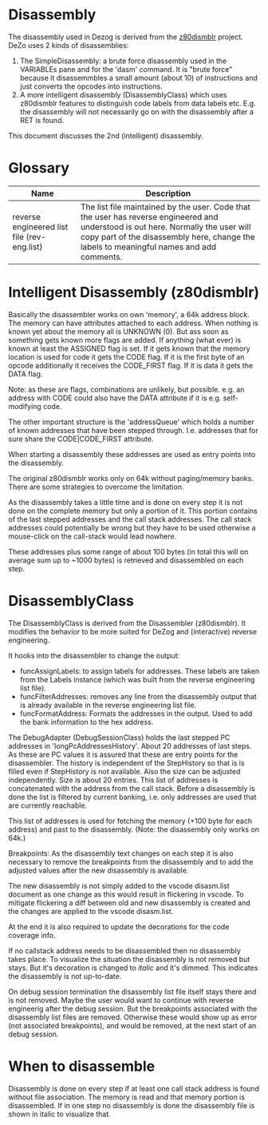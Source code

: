 # Disassembly

The disassembly used in Dezog is derived from the [z80dismblr](https://github.com/maziac/z80dismblr) project.
DeZo uses 2 kinds of disassemblies:
1. The SimpleDisassembly: a brute force disassembly used in the VARIABLEs pane and for the 'dasm' command.
It is "brute force" because it disassemmbles a small amount (about 10) of instructions and just converts the opcodes into instructions.
2. A more intelligent disassembly (DisassemblyClass) which uses z80dismblr features to distinguish code labels from data labels etc. E.g. the disassembly will not necessarily go on with the disassembly after a RET is found.

This document discusses the 2nd (intelligent) disassembly.

# Glossary

| Name | Description |
|------|-------------|
| reverse engineered list file (rev-eng.list)| The list file maintained by the user. Code that the user has reverse engineered and understood is out here. Normally the user will copy part of the disassembly here, change the labels to meaningful names and add comments. |


# Intelligent Disassembly (z80dismblr)

Basically the disassembler works on own 'memory', a 64k address block.
The memory can have attributes attached to each address.
When nothing is known yet about the memory all is UNKNOWN (0).
But ass soon as something gets known more flags are added.
If anything (what ever) is known at least the ASSIGNED flag is set.
If it gets known that the memory location is used for code it gets the CODE flag.
If it is the first byte of an opcode additionally it receives the CODE_FIRST flag.
If it is data it gets the DATA flag.

Note: as these are flags, combinations are unlikely, but possible. e.g. an address with CODE could also have the DATA attribute if it is e.g. self-modifying code.

The other important structure is the 'addressQueue' which holds a number of known addresses that have been stepped through. I.e. addresses that for sure share the CODE|CODE_FIRST attribute.

When starting a disassembly these addresses are used as entry points into the disassembly.

The original z80dismblr works only on 64k without paging/memory banks.
There are some strategies to overcome the limitation.

As the disassembly takes a little time and is done on every step it is not done on the complete memory but only a portion of it.
This portion contains of the last stepped addresses and the call stack addresses.
The call stack addresses could potentially be wrong but they have to be used otherwise a mouse-click on the call-stack would lead nowhere.

These addresses plus some range of about 100 bytes (in total this will on average sum up to ~1000 bytes) is retrieved and disassembled on each step.


# DisassemblyClass

The DisassemblyClass is derived from the Disassembler (z80dismblr).
It modifies the behavior to be more suited for DeZog and (interactive) reverse engineering.

It hooks into the disassembler to change the output:
- funcAssignLabels: to assign labels for addresses. These labels are taken from the Labels instance (which was built from the reverse engineering list file).
- funcFilterAddresses: removes any line from the disassembly output that is already available in the  reverse engineering list file.
- funcFormatAddress: Formats the addresses in the output. Used to add the bank information to the hex address.

The DebugAdapter (DebugSessionClass) holds the last stepped PC addresses in 'longPcAddressesHistory'.
About 20 addresses of last steps. As these are PC values it is assured that these are entry points for the disassembler.
The history is independent of the StepHistory so that is is filled even if StepHistory is not available.
Also the size can be adjusted independently.
Size is about 20 entries.
This list of addresses is concatenated with the address from the call stack.
Before a disassembly is done the list is filtered by current banking, i.e. only addresses are used that are currently reachable.

This list of addresses is used for fetching the memory (+100 byte for each address) and past to the disassembly. (Note: the disassembly only works on 64k.)

Breakpoints:
As the disassembly text changes on each step it is also necessary to remove the breakpoints from the disassembly and to add the adjusted values after the new disassembly is available.

The new disassembly is not simply added to the vscode disasm.list document as one change as this would result in flickering in vscode.
To mitigate flickering a diff between old and new disassembly is created and the changes are applied to the vscode disasm.list.

At the end it is also required to update the decorations for the code coverage info.

If no callstack address needs to be disassembled then no disassembly takes place.
To visualize the situation the disassembly is not removed but stays.
But it's decoration is changed to _italic_ and it's dimmed.
This indicates the disassembly is not up-to-date.

On debug session termination the disassembly list file itself stays there and is not removed. Maybe the user would want to continue with reverse engineerig after the debug session.
But the breakpoints associated with the disassembly list files are removed.
Otherwise these would show up as error (not associated breakpoints), and would be removed, at the next start of an debug session.



# When to disassemble

Disassembly is done on every step if at least one call stack address is found without file association.
The memory is read and that memory portion is disassembled.
If in one step no disassembly is done the disassembly file is shown in italic to visualize that.

